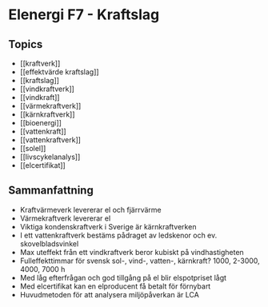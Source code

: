 # Elenergi F7 - Kraftslag

## Topics
- [[kraftverk]]
- [[effektvärde kraftslag]]
- [[kraftslag]]
- [[vindkraftverk]]
- [[vindkraft]]
- [[värmekraftverk]]
- [[kärnkraftverk]]
- [[bioenergi]]
- [[vattenkraft]]
- [[vattenkraftverk]]
- [[solel]]
- [[livscykelanalys]]
- [[elcertifikat]]

## Sammanfattning
- Kraftvärmeverk levererar el och fjärrvärme 
- Värmekraftverk levererar el 
- Viktiga kondenskraftverk i Sverige är kärnkraftverken 
- I ett vattenkraftverk bestäms pådraget av ledskenor och ev. skovelbladsvinkel
- Max uteffekt från ett vindkraftverk beror kubiskt på vindhastigheten
- Fulleffekttimmar för svensk sol-, vind-, vatten-, kärnkraft? 1000, 2-3000, 4000, 7000 h 
- Med låg efterfrågan och god tillgång på el blir elspotpriset lågt 
- Med elcertifikat kan en elproducent få betalt för förnybart 
- Huvudmetoden för att analysera miljöpåverkan är LCA